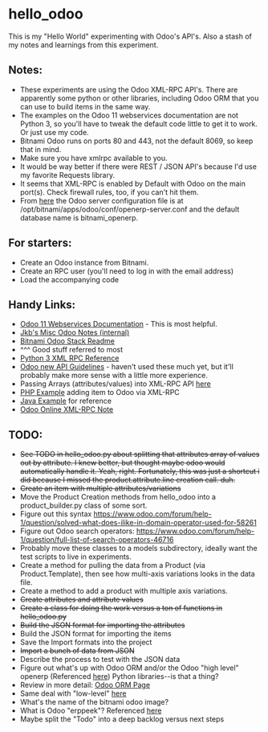 # hello_odoo

This is my "Hello World" experimenting with Odoo's API's.  Also a stash of my notes and learnings from this experiment.

## Notes:
* These experiments are using the Odoo XML-RPC API's.  There are apparently some python or other libraries, including Odoo ORM that you can use to build items in the same way.
* The examples on the Odoo 11 webservices documentation are not Python 3, so you'll have to tweak the default code little to get it to work.  Or just use my code.
* Bitnami Odoo runs on ports 80 and 443, not the default 8069, so keep that in mind.
* Make sure you have xmlrpc available to you.
* It would be way better if there were REST / JSON API's because I'd use my favorite Requests library.
* It seems that XML-RPC is enabled by Default with Odoo on the main port(s).  Check firewall rules, too, if you can't hit them.
* From [here](https://docs.bitnami.com/bch/apps/odoo/administration/add-databases/) the Odoo server configuration file is at /opt/bitnami/apps/odoo/conf/openerp-server.conf and the default database name is bitnami_openerp.


## For starters:
* Create an Odoo instance from Bitnami.
* Create an RPC user (you'll need to log in with the email address)
* Load the accompanying code

## Handy Links:
* [Odoo 11 Webservices Documentation](https://www.odoo.com/documentation/11.0/webservices/odoo.html) - This is most helpful.
* [Jkb's Misc Odoo Notes (internal)](https://docs.google.com/spreadsheets/d/1LrxGuLUhSujMluzCTE8LPBKSwM0tuMNAmZyJnW2c5Xo/edit#gid=0)
* [Bitnami Odoo Stack Readme](https://bitnami.com/stack/odoo/README.txt)
* ^^^ Good stuff referred to most
* [Python 3 XML RPC Reference](https://docs.python.org/release/3.4.2/library/xmlrpc.client.html#module-xmlrpc.client)
* [Odoo new API Guidelines](https://odoo-new-api-guide-line.readthedocs.io/en/latest/) - haven't used these much yet, but it'll probably make more sense with a little more experience.
* Passing Arrays (attributes/values) into XML-RPC API [here](https://www.odoo.com/forum/help-1/question/how-to-create-product-product-variant-using-rpc-101043)
* [PHP Example](https://www.odoo.com/forum/help-1/question/create-product-via-api-88785) adding item to Odoo via XML-RPC
* [Java Example](https://www.odoo.com/fr_FR/forum/aide-1/question/how-to-access-odoo-8-using-java-xmlrpc-83836) for reference
* [Odoo Online XML-RPC Note](https://www.odoo.com/fr_FR/forum/aide-1/question/is-xmlrpc-enabled-on-evaluation-servers-81494)

## TODO:
* ~~See TODO in hello_odoo.py about splitting that attributes array of values out by attribute.  I knew better, but thought maybe odoo would automatically handle it.  Yeah, right.  Fortunately, this was just a shortcut i did because I missed the product.attribute.line creation call.  duh.~~
* ~~Create an item with multiple attributes/variations~~
* Move the Product Creation methods from hello_odoo into a product_builder.py class of some sort.
* Figure out this syntax https://www.odoo.com/forum/help-1/question/solved-what-does-ilike-in-domain-operator-used-for-58261
* Figure out Odoo search operators: https://www.odoo.com/forum/help-1/question/full-list-of-search-operators-46716
* Probably move these classes to a models subdirectory, ideally want the test scripts to live in experiments.
* Create a method for pulling the data from a Product (via Product.Template), then see how multi-axis variations looks in the data file.
* Create a method to add a product with multiple axis variations.
* ~~Create attributes and attribute values~~
* ~~Create a class for doing the work versus a ton of functions in hello_odoo.py~~
* ~~Build the JSON format for importing the attributes~~
* Build the JSON format for importing the items
* Save the Import formats into the project
* ~~Import a bunch of data from JSON~~
* Describe the process to test with the JSON data
* Figure out what's up with Odoo ORM and/or the Odoo "high level" openerp (Referenced [here](https://doc.odoo.com/trunk/web/rpc)) Python libraries--is that a thing?
* Review in more detail: [Odoo ORM Page](https://www.odoo.com/documentation/11.0/reference/orm.html)
* Same deal with "low-level" [here](https://doc.odoo.com/trunk/web/rpc#low-level-api-rpc-calls-to-python-side)
* What's the name of the bitnami odoo image?
* What is Odoo "erppeek"?  Referenced [here](https://github.com/Yenthe666/InstallScript/issues/88)
* Maybe split the "Todo" into a deep backlog versus next steps

